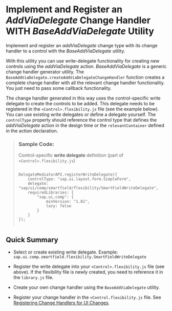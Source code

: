<!-- loioec2576f00ca54fedb63bae227fb5b559 -->

# Implement and Register an *AddViaDelegate* Change Handler WITH *BaseAddViaDelegate* Utility

Implement and register an *addViaDelegate* change type with its change handler to a control with the *BaseAddViaDelegate* utility.

With this utility you can use write-delegate functionality for creating new controls using the *addViaDelegate* action. *BaseAddViaDelegate* is a generic change handler generator utility. The `BaseAddViaDelegate.createAddViaDelegateChangeHandler` function creates a complete change handler with all the relevant change handler functionality. You just need to pass some callback functionality.

The change handler generated in this way uses the control-specific write delegate to create the controls to be added. This delegate needs to be registered in the `<Control>.flexibility.js` file \(see the example below\). You can use existing write delegates or define a delegate yourself. The `controlType` property should reference the control type that defines the *addViaDelegate* action in the design time or the `relevantContainer` defined in the action declaration.

> ### Sample Code:  
> Control-specific **write delegate** definition \(part of `<Control>.flexibility.js`\)
> 
> ```
> ```
>     DelegateMediatorAPI.registerWriteDelegate({
>         controlType: "sap.ui.layout.form.SimpleForm",
>         delegate: "sap/ui/comp/smartfield/flexibility/SmartFieldWriteDelegate",
>         requiredLibraries: {
>             "sap.ui.comp": {
>                 minVersion: "1.81",
>                 lazy: false
>             }
>         }
>     });
> ```
> ```



<a name="loioec2576f00ca54fedb63bae227fb5b559__section_vq5_fwm_2bc"/>

## Quick Summary

-   Select or create existing write delegate. Example: `sap.ui.comp.smartfield.flexibility.SmartFieldWriteDelegate`

-   Register the write delegate into your `<Control>.flexibility.js` file \(see above\). If the flexibility file is newly created, you need to reference it in the `library.js` file.

-   Create your own change handler using the `BaseAddViaDelegate` utility.

-   Register your change handler in the `<Control.flexibility.js` file. See [Registering Change Handlers for UI Changes](registering-change-handlers-for-ui-changes-d5f4de8.md).


